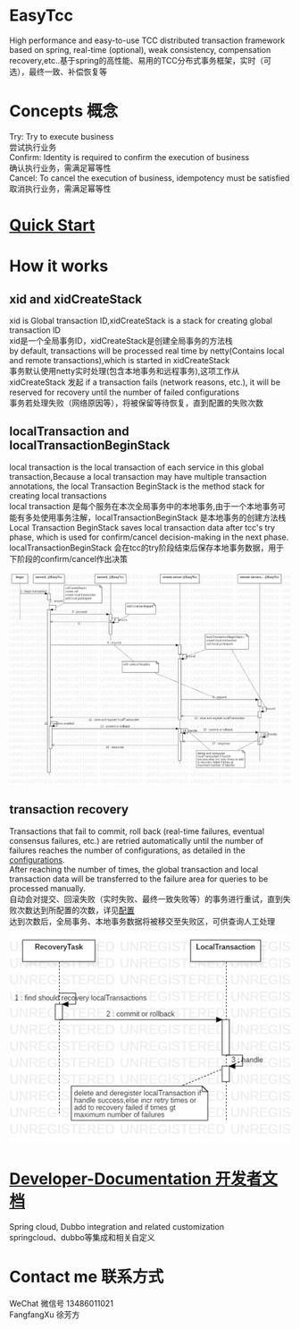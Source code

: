 # EasyTcc
High performance and easy-to-use TCC distributed transaction framework based on spring, real-time (optional), weak consistency, compensation recovery,etc..基于spring的高性能、易用的TCC分布式事务框架，实时（可选），最终一致、补偿恢复等 

# Concepts 概念
Try: Try to execute business  
尝试执行业务  
Confirm: Identity is required to confirm the execution of business  
确认执行业务，需满足幂等性  
Cancel: To cancel the execution of business, idempotency must be satisfied  
取消执行业务，需满足幂等性

# [Quick Start](https://github.com/HiFangfangXu/EasyTcc/wiki/Quick-Start)

# How it works
## xid and xidCreateStack
xid is Global transaction ID,xidCreateStack is a stack for creating global transaction ID  
xid是一个全局事务ID，xidCreateStack是创建全局事务的方法栈  
by default, transactions will be processed real time by netty(Contains local and remote transactions),which is started in xidCreateStack  
事务默认使用netty实时处理(包含本地事务和远程事务),这项工作从 xidCreateStack 发起
if a transaction fails (network reasons, etc.), it will be reserved for recovery until the number of failed configurations  
事务若处理失败（网络原因等），将被保留等待恢复，直到配置的失败次数

## localTransaction and localTransactionBeginStack
local transaction is the local transaction of each service in this global transaction,Because a local transaction may have multiple transaction annotations, the local Transaction BeginStack is the method stack for creating local transactions  
local transaction 是每个服务在本次全局事务中的本地事务,由于一个本地事务可能有多处使用事务注解，localTransactionBeginStack 是本地事务的创建方法栈  
Local Transaction BeginStack saves local transaction data after tcc's try phase, which is used for confirm/cancel decision-making in the next phase.  
localTransactionBeginStack 会在tcc的try阶段结束后保存本地事务数据，用于下阶段的confirm/cancel作出决策  

![life-cycle](https://github.com/HiFangfangXu/EasyTcc/blob/1.0.x/images/life-cycle.jpg)

## transaction recovery
Transactions that fail to commit, roll back (real-time failures, eventual consensus failures, etc.) are retried automatically until the number of failures reaches the number of configurations, as detailed in the [configurations](https://github.com/HiFangfangXu/EasyTcc/wiki/Configurations).    
After reaching the number of times, the global transaction and local transaction data will be transferred to the failure area for queries to be processed manually.  
自动会对提交、回滚失败（实时失败、最终一致失败等）的事务进行重试，直到失败次数达到所配置的次数，详见[配置](https://github.com/HiFangfangXu/EasyTcc/wiki/Configurations)  
达到次数后，全局事务、本地事务数据将被移交至失败区，可供查询人工处理  

![recovery](https://github.com/HiFangfangXu/EasyTcc/blob/1.0.x/images/recovery.jpg)

# [Developer-Documentation 开发者文档](https://github.com/HiFangfangXu/EasyTcc/wiki/Developer-Documentation)
Spring cloud, Dubbo integration and related customization  
springcloud、dubbo等集成和相关自定义  

# Contact me 联系方式
WeChat 微信号 13486011021  
FangfangXu 徐芳方
